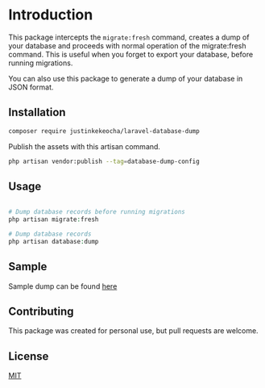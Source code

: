 # Introduction

This package intercepts the `migrate:fresh` command, creates a dump of your database and proceeds with normal operation of the migrate:fresh command.
This is useful when you forget to export your database, before running migrations.

You can also use this package to generate a dump of your database in JSON format.

## Installation

```bash
composer require justinkekeocha/laravel-database-dump
```

Publish the assets with this artisan command.

```bash
php artisan vendor:publish --tag=database-dump-config
```

## Usage

```php

# Dump database records before running migrations
php artisan migrate:fresh

# Dump database records
php artisan database:dump
```

## Sample

Sample dump can be found [here](https://github.com/justinkekeocha/laravel-database-dump/blob/main/sample-dump.json)

## Contributing

This package was created for personal use, but pull requests are welcome.

## License

[MIT](https://choosealicense.com/licenses/mit/)
